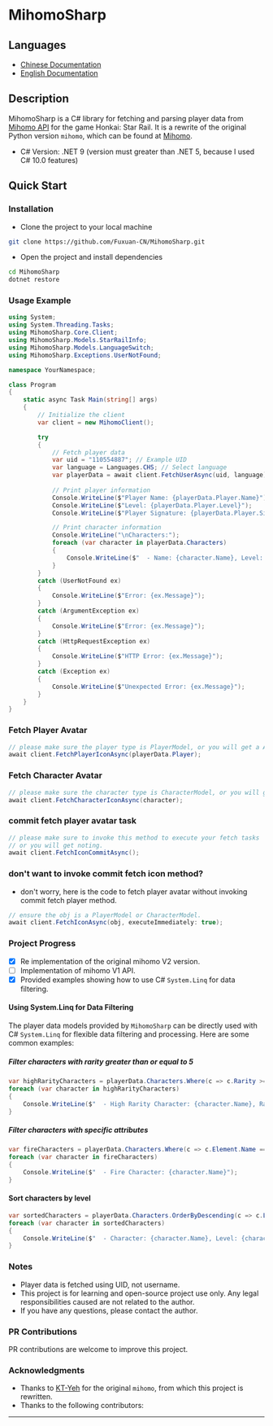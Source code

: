 
# MihomoSharp

## Languages

- [Chinese Documentation](README.md)
- [English Documentation](README.EN.md)

## Description

MihomoSharp is a C# library for fetching and parsing player data from [Mihomo API](https://api.mihomo.me) for the game Honkai: Star Rail. It is a rewrite of the original Python version `mihomo`, which can be found at [Mihomo](https://github.com/KT-Yeh/mihomo).

- C# Version: .NET 9 (version must greater than .NET 5, because I used C# 10.0 features)

## Quick Start

### Installation

- Clone the project to your local machine

```bash
git clone https://github.com/Fuxuan-CN/MihomoSharp.git
```

- Open the project and install dependencies

```bash
cd MihomoSharp
dotnet restore
```

### Usage Example

```csharp
using System;
using System.Threading.Tasks;
using MihomoSharp.Core.Client;
using MihomoSharp.Models.StarRailInfo;
using MihomoSharp.Models.LanguageSwitch;
using MihomoSharp.Exceptions.UserNotFound;

namespace YourNamespace;

class Program
{
    static async Task Main(string[] args)
    {
        // Initialize the client
        var client = new MihomoClient();

        try
        {
            // Fetch player data
            var uid = "110554887"; // Example UID
            var language = Languages.CHS; // Select language
            var playerData = await client.FetchUserAsync(uid, language);
            
            // Print player information
            Console.WriteLine($"Player Name: {playerData.Player.Name}");
            Console.WriteLine($"Level: {playerData.Player.Level}");
            Console.WriteLine($"Player Signature: {playerData.Player.Signature}");

            // Print character information
            Console.WriteLine("\nCharacters:");
            foreach (var character in playerData.Characters)
            {
                Console.WriteLine($"  - Name: {character.Name}, Level: {character.Level}, Rarity: {character.Rarity}");
            }
        }
        catch (UserNotFound ex)
        {
            Console.WriteLine($"Error: {ex.Message}");
        }
        catch (ArgumentException ex)
        {
            Console.WriteLine($"Error: {ex.Message}");
        }
        catch (HttpRequestException ex)
        {
            Console.WriteLine($"HTTP Error: {ex.Message}");
        }
        catch (Exception ex)
        {
            Console.WriteLine($"Unexpected Error: {ex.Message}");
        }
    }
}

```

### Fetch Player Avatar

```csharp
// please make sure the player type is PlayerModel, or you will get a ArgumentException
await client.FetchPlayerIconAsync(playerData.Player);
```

### Fetch Character Avatar

```csharp
// please make sure the character type is CharacterModel, or you will get a ArgumentException
await client.FetchCharacterIconAsync(character);
```

### commit fetch player avatar task

```csharp
// please make sure to invoke this method to execute your fetch tasks
// or you will get noting.
await client.FetchIconCommitAsync();
```

### don't want to invoke commit fetch icon method?

- don't worry, here is the code to fetch player avatar without invoking commit fetch player method.

```csharp
// ensure the obj is a PlayerModel or CharacterModel.
await client.FetchIconAsync(obj, executeImmediately: true);
```

### Project Progress

- [x] Re implementation of the original mihomo V2 version.
- [ ] Implementation of mihomo V1 API.
- [x] Provided examples showing how to use C# `System.Linq` for data filtering.

#### Using System.Linq for Data Filtering

The player data models provided by `MihomoSharp` can be directly used with C# `System.Linq` for flexible data filtering and processing. Here are some common examples:

##### Filter characters with rarity greater than or equal to 5

```csharp
var highRarityCharacters = playerData.Characters.Where(c => c.Rarity >= 5);
foreach (var character in highRarityCharacters)
{
    Console.WriteLine($"  - High Rarity Character: {character.Name}, Rarity: {character.Rarity}");
}
```

##### Filter characters with specific attributes

```csharp
var fireCharacters = playerData.Characters.Where(c => c.Element.Name == "Fire");
foreach (var character in fireCharacters)
{
    Console.WriteLine($"  - Fire Character: {character.Name}");
}
```

#### Sort characters by level

```csharp
var sortedCharacters = playerData.Characters.OrderByDescending(c => c.Level);
foreach (var character in sortedCharacters)
{
    Console.WriteLine($"  - Character: {character.Name}, Level: {character.Level}");
}
```

### Notes

- Player data is fetched using UID, not username.
- This project is for learning and open-source project use only. Any legal responsibilities caused are not related to the author.
- If you have any questions, please contact the author.

### PR Contributions

PR contributions are welcome to improve this project.

### Acknowledgments

- Thanks to [KT-Yeh](https://github.com/KT-Yeh) for the original `mihomo`, from which this project is rewritten.
- Thanks to the following contributors:

---
